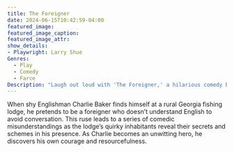 ```yaml
---
title: The Foreigner
date: 2024-06-15T10:42:59-04:00
featured_image:
featured_image_caption: 
featured_image_attr:
show_details: 
- Playwright: Larry Shue
Genres:
  - Play
  - Comedy
  - Farce
Description: "Laugh out loud with 'The Foreigner,' a hilarious comedy by Larry Shue that turns a simple misunderstanding into a whirlwind of mistaken identities and farcical situations."
---
```

When shy Englishman Charlie Baker finds himself at a rural Georgia fishing lodge, he pretends to be a foreigner who doesn’t understand English to avoid conversation. This ruse leads to a series of comedic misunderstandings as the lodge’s quirky inhabitants reveal their secrets and schemes in his presence. As Charlie becomes an unwitting hero, he discovers his own courage and resourcefulness.
